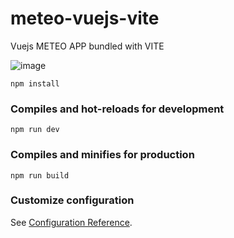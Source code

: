 # meteo-vuejs-vite

Vuejs METEO APP bundled with VITE

![image](https://github.com/sinbrive/meteo-vuejs-vite/assets/21102151/1f74becb-9ffb-4442-b8b9-eb6a13290b68)

```
npm install
```

### Compiles and hot-reloads for development
```
npm run dev
```

### Compiles and minifies for production
```
npm run build
```

### Customize configuration
See [Configuration Reference](https://cli.vuejs.org/config/).
